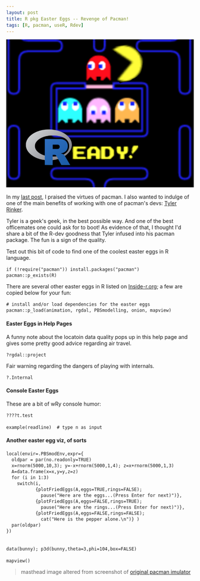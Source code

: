 ```yaml
---
layout: post
title: R pkg Easter Eggs -- Revenge of Pacman!
tags: [R, pacman, useR, Rdev]
---
```



![](/images/pacman.png)


In my [last post](/let-pacman-eat-up-library-and-require/), I praised the virtues of pacman. I also wanted to indulge of one of the main benefits of working with one of pacman's devs: [Tyler Rinker](https://github.com/trinker).

Tyler is a geek's geek, in the best possible way. And one of the best officemates one could ask for to boot! As evidence of that, I thought I'd share a bit of the R-dev goodness that Tyler infused into his pacman package. The fun is a sign of the quality.

Test out this bit of code to find one of the coolest easter eggs in R language.

    if (!require("pacman")) install.packages("pacman")
    pacman::p_exists(R)


There are several other easter eggs in R listed on [Inside-r.org](http://www.inside-r.org/questions/are-there-any-easter-eggs-base-r-or-major-packages); a few are copied below for your fun:



    # install and/or load dependencies for the easter eggs
    pacman::p_load(animation, rgdal, PBSmodelling, onion, mapview)


#### Easter Eggs in Help Pages

A funny note about the locatoin data quality pops up in this help page and gives some pretty good advice regarding air travel.

    ?rgdal::project

Fair warning regarding the dangers of playing with internals.

    ?.Internal


#### Console Easter Eggs

These are a bit of wRy console humor:

  
    ????t.test
    
    example(readline)  # type n as input



#### Another easter egg viz, of sorts

    local(envir=.PBSmodEnv,expr={
      oldpar = par(no.readonly=TRUE)
      x=rnorm(5000,10,3); y=-x+rnorm(5000,1,4); z=x+rnorm(5000,1,3)
      A=data.frame(x=x,y=y,z=z)
      for (i in 1:3)
        switch(i,
               {plotFriedEggs(A,eggs=TRUE,rings=FALSE);
                 pause("Here are the eggs...(Press Enter for next)")},
               {plotFriedEggs(A,eggs=FALSE,rings=TRUE);
                 pause("Here are the rings...(Press Enter for next)")},
               {plotFriedEggs(A,eggs=FALSE,rings=FALSE);
                 cat("Here is the pepper alone.\n")} )
      par(oldpar)
    })
    
    
    data(bunny); p3d(bunny,theta=3,phi=104,box=FALSE)
    
    mapview()

> masthead image altered from screenshot of [original pacman imulator](http://pacman.shaunew.com/play/) 
